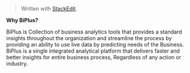 


> Written with [StackEdit](https://stackedit.io/).

**Why BiPlus?**

BiPlus is Collection of business analytics tools that provides a standard insights throughout the organization and streamline the process by providing an ability to use live data by predicting needs of the Business. BiPlus is a single integrated analytical platform that delivers faster and better insights for entire business process, Regardless of any action or industry.
<!--stackedit_data:
eyJoaXN0b3J5IjpbOTQ3OTY4OTddfQ==
-->
